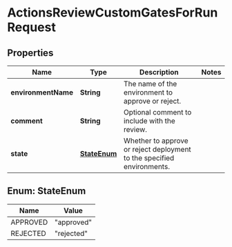 

# ActionsReviewCustomGatesForRunRequest


## Properties

| Name | Type | Description | Notes |
|------------ | ------------- | ------------- | -------------|
|**environmentName** | **String** | The name of the environment to approve or reject. |  |
|**comment** | **String** | Optional comment to include with the review. |  |
|**state** | [**StateEnum**](#StateEnum) | Whether to approve or reject deployment to the specified environments. |  |



## Enum: StateEnum

| Name | Value |
|---- | -----|
| APPROVED | &quot;approved&quot; |
| REJECTED | &quot;rejected&quot; |



